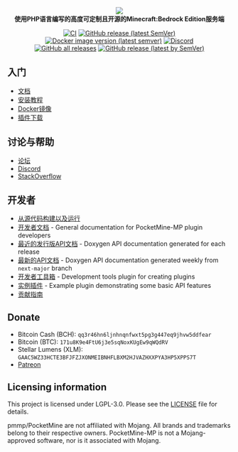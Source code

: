 <p align="center">
	<a href="https://pmmp.io">
		<!--[if IE]>
			<img src="https://github.com/pmmp/PocketMine-MP/blob/stable/.github/readme/pocketmine.png" alt="The PocketMine-MP logo" title="PocketMine" loading="eager" />
		<![endif]-->
		<picture>
			<source srcset="https://github.com/pmmp/PocketMine-MP/raw/stable/.github/readme/pocketmine-dark.png" media="(prefers-color-scheme: dark)">
			<img src="https://gitee.com/mibino233/pmmp-zh-cn-docs-files/raw/master/PocketMine-h.png" loading="eager" />
		</picture>
	</a><br>
	<b>使用PHP语言编写的高度可定制且开源的Minecraft:Bedrock Edition服务端</b>
</p>

<p align="center">
	<a href="https://github.com/pmmp/PocketMine-MP/actions/workflows/main.yml"><img src="https://github.com/pmmp/PocketMine-MP/workflows/CI/badge.svg" alt="CI" /></a>
	<a href="https://github.com/pmmp/PocketMine-MP/releases/latest"><img alt="GitHub release (latest SemVer)" src="https://img.shields.io/github/v/release/pmmp/PocketMine-MP?label=release&sort=semver"></a>
	<a href="https://hub.docker.com/r/pmmp/pocketmine-mp"><img src="https://img.shields.io/docker/v/pmmp/pocketmine-mp?logo=docker&label=image" alt="Docker image version (latest semver)" /></a>
	<a href="https://discord.gg/bmSAZBG"><img src="https://img.shields.io/discord/373199722573201408?label=discord&color=7289DA&logo=discord" alt="Discord" /></a>
	<br>
	<a href="https://github.com/pmmp/PocketMine-MP/releases"><img alt="GitHub all releases" src="https://img.shields.io/github/downloads/pmmp/PocketMine-MP/total?label=downloads%40total"></a>
	<a href="https://github.com/pmmp/PocketMine-MP/releases/latest"><img alt="GitHub release (latest by SemVer)" src="https://img.shields.io/github/downloads/pmmp/PocketMine-MP/latest/total?sort=semver"></a>
</p>

## 入门
- [文档](http://pmmp.readthedocs.org/)
- [安装教程](https://pmmp.readthedocs.io/en/rtfd/installation.html)
- [Docker镜像](https://hub.docker.com/r/pmmp/pocketmine-mp)
- [插件下载](https://poggit.pmmp.io/plugins)

## 讨论与帮助
- [论坛](https://forums.pmmp.io/)
- [Discord](https://discord.gg/bmSAZBG)
- [StackOverflow](https://stackoverflow.com/tags/pocketmine)

## 开发者
 * [从源代码构建以及运行](BUILDING.md)
 * [开发者文档](https://devdoc.pmmp.io) - General documentation for PocketMine-MP plugin developers
 * [最近的发行版API文档](https://apidoc.pmmp.io) - Doxygen API documentation generated for each release
 * [最新的API文档](https://apidoc-dev.pmmp.io) - Doxygen API documentation generated weekly from `next-major` branch
 * [开发者工具箱](https://github.com/pmmp/DevTools/) - Development tools plugin for creating plugins
 * [实例插件](https://github.com/pmmp/ExamplePlugin/) - Example plugin demonstrating some basic API features
 * [贡献指南](CONTRIBUTING.md)

## Donate
- Bitcoin Cash (BCH): `qq3r46hn6ljnhnqnfwxt5pg3g447eq9jhvw5ddfear`
- Bitcoin (BTC): `171u8K9e4FtU6j3e5sqNoxKUgEw9qWQdRV`
- Stellar Lumens (XLM): `GAAC5WZ33HCTE3BFJFZJXONMEIBNHFLBXM2HJVAZHXXPYA3HP5XPPS7T`
- [Patreon](https://www.patreon.com/pocketminemp)

## Licensing information
This project is licensed under LGPL-3.0. Please see the [LICENSE](/LICENSE) file for details.

pmmp/PocketMine are not affiliated with Mojang. All brands and trademarks belong to their respective owners. PocketMine-MP is not a Mojang-approved software, nor is it associated with Mojang.
